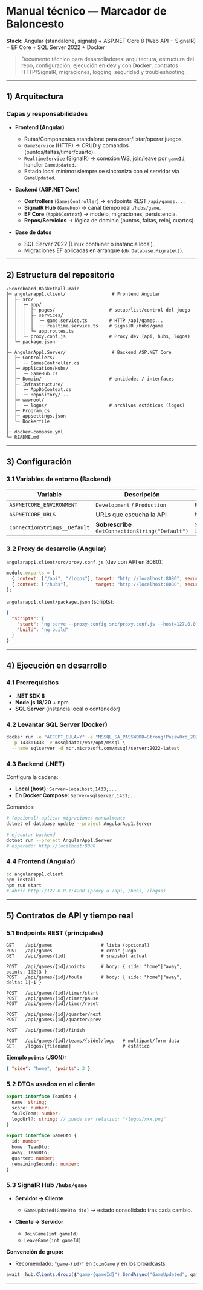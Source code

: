 # Manual técnico — Marcador de Baloncesto
**Stack:** Angular (standalone, signals) + ASP.NET Core 8 (Web API + SignalR) + EF Core + SQL Server 2022 + Docker

> Documento técnico para desarrolladores: arquitectura, estructura del repo, configuración, ejecución en **dev** y con **Docker**, contratos HTTP/SignalR, migraciones, logging, seguridad y troubleshooting.  

---

## 1) Arquitectura

### Capas y responsabilidades
- **Frontend (Angular)**
  - Rutas/Componentes standalone para crear/listar/operar juegos.
  - `GameService` (HTTP) → CRUD y comandos (puntos/faltas/timer/cuarto).
  - `RealtimeService` (SignalR) → conexión WS, join/leave por `gameId`, handler `GameUpdated`.
  - Estado local mínimo: siempre se sincroniza con el servidor vía `GameUpdated`.

- **Backend (ASP.NET Core)**
  - **Controllers** (`GamesController`) → endpoints REST `/api/games...`.
  - **SignalR Hub** (`GameHub`) → canal tiempo real `/hubs/game`.
  - **EF Core** (`AppDbContext`) → modelo, migraciones, persistencia.
  - **Repos/Servicios** → lógica de dominio (puntos, faltas, reloj, cuartos).

- **Base de datos**
  - SQL Server 2022 (Linux container o instancia local).
  - Migraciones EF aplicadas en arranque (`db.Database.Migrate()`).

---

## 2) Estructura del repositorio
```text
/Scoreboard-Basketball-main
├─ angularapp1.client/                 # Frontend Angular
│  ├─ src/
│  │  ├─ app/
│  │  │  ├─ pages/                    # setup/list/control del juego
│  │  │  ├─ services/
│  │  │  │  ├─ game.service.ts        # HTTP /api/games...
│  │  │  │  └─ realtime.service.ts    # SignalR /hubs/game
│  │  │  └─ app.routes.ts
│  │  └─ proxy.conf.js                # Proxy dev (api, hubs, logos)
│  └─ package.json
│
├─ AngularApp1.Server/                 # Backend ASP.NET Core
│  ├─ Controllers/
│  │  └─ GamesController.cs
│  ├─ Application/Hubs/
│  │  └─ GameHub.cs
│  ├─ Domain/                         # entidades / interfaces
│  ├─ Infrastructure/
│  │  ├─ AppDbContext.cs
│  │  └─ Repository/...
│  ├─ wwwroot/
│  │  └─ logos/                       # archivos estáticos (logos)
│  ├─ Program.cs
│  ├─ appsettings.json
│  └─ Dockerfile
│
├─ docker-compose.yml
└─ README.md
```

---

## 3) Configuración

### 3.1 Variables de entorno (Backend)
| Variable | Descripción | Ejemplo |
|---|---|---|
| `ASPNETCORE_ENVIRONMENT` | `Development` / `Production` | `Production` |
| `ASPNETCORE_URLS` | URLs que escucha la API | `http://+:8080` |
| `ConnectionStrings__Default` | **Sobrescribe** `GetConnectionString("Default")` | `Server=sqlserver,1433;Database=ScoreboardDb;User Id=sa;Password=Strong!Passw0rd;Encrypt=True;TrustServerCertificate=True` |

### 3.2 Proxy de desarrollo (Angular)
`angularapp1.client/src/proxy.conf.js` (dev con API en 8080):
```js
module.exports = [
  { context: ["/api", "/logos"], target: "http://localhost:8080", secure: false, ws: true },
  { context: ["/hubs"],          target: "http://localhost:8080", secure: false, ws: true }
];
```

`angularapp1.client/package.json` (scripts):
```json
{
  "scripts": {
    "start": "ng serve --proxy-config src/proxy.conf.js --host=127.0.0.1",
    "build": "ng build"
  }
}
```

---

## 4) Ejecución en desarrollo

### 4.1 Prerrequisitos
- **.NET SDK 8**
- **Node.js 18/20** + npm
- **SQL Server** (instancia local o contenedor)

### 4.2 Levantar SQL Server (Docker)
```bash
docker run -e "ACCEPT_EULA=Y" -e "MSSQL_SA_PASSWORD=Strong!Passw0rd_2025" \
  -p 1433:1433 -v mssqldata:/var/opt/mssql \
  --name sqlserver -d mcr.microsoft.com/mssql/server:2022-latest
```

### 4.3 Backend (.NET)
Configura la cadena:
- **Local (host):** `Server=localhost,1433;...`
- **En Docker Compose:** `Server=sqlserver,1433;...`

Comandos:
```bash
# (opcional) aplicar migraciones manualmente
dotnet ef database update --project AngularApp1.Server

# ejecutar backend
dotnet run --project AngularApp1.Server
# esperado: http://localhost:8080
```

### 4.4 Frontend (Angular)
```bash
cd angularapp1.client
npm install
npm run start
# abrir http://127.0.0.1:4200 (proxy a /api, /hubs, /logos)
```

---

## 5) Contratos de API y tiempo real

### 5.1 Endpoints REST (principales)
```http
GET    /api/games                  # lista (opcional)
POST   /api/games                  # crear juego
GET    /api/games/{id}             # snapshot actual

POST   /api/games/{id}/points      # body: { side: "home"|"away", points: 1|2|3 }
POST   /api/games/{id}/fouls       # body: { side: "home"|"away", delta: 1|-1 }

POST   /api/games/{id}/timer/start
POST   /api/games/{id}/timer/pause
POST   /api/games/{id}/timer/reset

POST   /api/games/{id}/quarter/next
POST   /api/games/{id}/quarter/prev

POST   /api/games/{id}/finish

POST   /api/games/{id}/teams/{side}/logo   # multipart/form-data
GET    /logos/{filename}                   # estático
```

**Ejemplo `points` (JSON):**
```json
{ "side": "home", "points": 3 }
```

### 5.2 DTOs usados en el cliente
```ts
export interface TeamDto {
  name: string;
  score: number;
  foulsTeam: number;
  logoUrl?: string; // puede ser relativo: "/logos/xxx.png"
}

export interface GameDto {
  id: number;
  home: TeamDto;
  away: TeamDto;
  quarter: number;
  remainingSeconds: number;
}
```

### 5.3 SignalR Hub `/hubs/game`
- **Servidor → Cliente**
  - `GameUpdated(GameDto dto)` → estado consolidado tras cada cambio.

- **Cliente → Servidor**
  - `JoinGame(int gameId)`
  - `LeaveGame(int gameId)`

**Convención de grupo:**
- Recomendado: `"game-{id}"` en `JoinGame` y en los broadcasts:
```csharp
await _hub.Clients.Group($"game-{gameId}").SendAsync("GameUpdated", gameDto);
```

---

